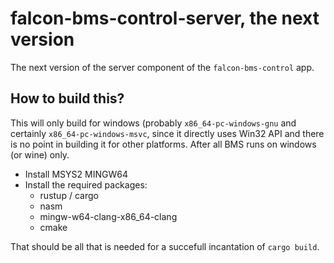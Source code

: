 # falcon-bms-control-server, the next version

The next version of the server component of the `falcon-bms-control` app.

## How to build this?

This will only build for windows (probably `x86_64-pc-windows-gnu` and certainly `x86_64-pc-windows-msvc`, since it directly uses Win32 API and there is no point in building it for other platforms. After all BMS runs on windows (or wine) only. 

- Install MSYS2 MINGW64
- Install the required packages:
	- rustup / cargo
	- nasm
	- mingw-w64-clang-x86_64-clang
	- cmake

That should be all that is needed for a succefull incantation of `cargo build`.

